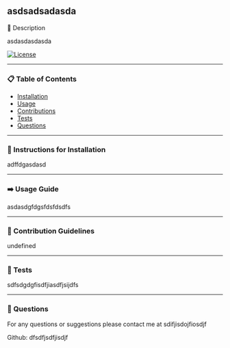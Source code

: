  
## asdsadsadasda

📖 Description

asdasdasdasda

[![License](https://img.shields.io/badge/License-Apache_2.0-blue.svg)](https://opensource.org/licenses/Apache-2.0)
_____________________

### 📋 Table of Contents

- [Installation](#instructions-for-installation)
- [Usage](#usage-guide) 
- [Contributions](#contribution-guidelines) 
- [Tests](#tests)
- [Questions](#questions)

_____________________

### 💽 Instructions for Installation 

adffdgasdasd

_____________________

### ➡️ Usage Guide 

asdasdgfdgsfdsfdsdfs

_____________________

### 🤚 Contribution Guidelines 

undefined

_____________________

### 🧪 Tests

sdfsdgdgfisdfjiasdfjsijdfs

_____________________

### 🙋 Questions 

For any questions or suggestions please contact me at sdifjisdojfiosdjf

Github: dfsdfjsdfjisdjf



 